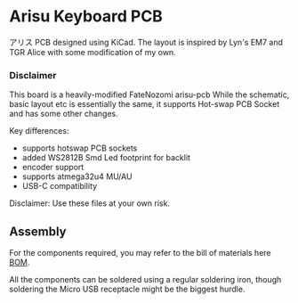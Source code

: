 # Arisu Keyboard PCB
アリス PCB designed using KiCad. The layout is inspired by Lyn's EM7 and TGR Alice with some modification of my own.

### Disclaimer
This board is a heavily-modified FateNozomi arisu-pcb While the schematic, basic layout etc is essentially the same, it supports Hot-swap PCB Socket and has some other changes.

Key differences:
- supports hotswap PCB sockets
- added WS2812B Smd Led footprint for backlit 
- encoder support
- supports atmega32u4 MU/AU
- USB-C compatibility

Disclaimer: Use these files at your own risk.

## Assembly
For the components required, you may refer to the bill of materials here [BOM](https://github.com/donttellmywife1510/ArisuV1.5/blob/main/ArisuV1.5/arisuV1.5-pcb-soldered/PCB/arisu_BOM.xlsx).

All the components can be soldered using a regular soldering iron, though soldering the Micro USB receptacle might be the biggest hurdle.
